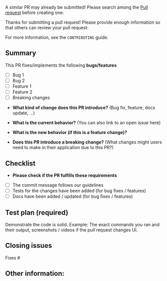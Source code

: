 A similar PR may already be submitted! Please search among the [Pull request](../) before creating one.

Thanks for submitting a pull request! Please provide enough information so that others can review your pull request:

For more information, see the `CONTRIBUTING` guide.


## Summary

<!-- Summary of the PR -->

This PR fixes/implements the following **bugs/features**

* [ ] Bug 1
* [ ] Bug 2
* [ ] Feature 1
* [ ] Feature 2
* [ ] Breaking changes

<!-- You can skip this if you're fixing a typo or adding an app to the Showcase. -->

* **What kind of change does this PR introduce?** (Bug fix, feature, docs update, ...)

<!-- Bug fix, feature, docs update, ... -->

* **What is the current behavior?** (You can also link to an open issue here)

<!-- You can also link to an open issue here -->

* **What is the new behavior (if this is a feature change)?**

<!-- If this is a feature change -->

* **Does this PR introduce a breaking change?** (What changes might users need to make in their application due to this PR?)

<!-- Example: When "Adding a function to do X", explain why it is necessary to have a way to do X. -->

## Checklist

* **Please check if the PR fulfills these requirements**
- [ ] The commit message follows our guidelines
- [ ] Tests for the changes have been added (for bug fixes / features)
- [ ] Docs have been added / updated (for bug fixes / features)

## Test plan (required)

Demonstrate the code is solid. Example: The exact commands you ran and their output, screenshots / videos if the pull request changes UI.

<!-- Make sure tests pass -->

## Closing issues

<!-- Put `closes #XXXX` in your comment to auto-close the issue that your PR fixes (if such). -->
Fixes #

## Other information:

<!-- Any other information that is important to this PR such as screenshots of how the component looks before and after the change. -->
